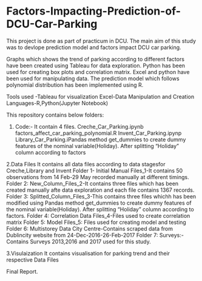 # Factors-Impacting-Prediction-of-DCU-Car-Parking

This project is done as part of practicum in DCU.
The main aim of this study was to devlope prediction model and factors impact DCU car parking.

Graphs which shows the trend of parking according to different factors have been created using Tableau for data exploration. 
Python has been used for creating box plots and correlation matrix. 
Excel and python have been used for manipulating data. The prediction model which follows polynomial distribution has been implemented using R.

Tools used -Tableau for visualization
Excel-Data Manipulation and Creation
Languages-R,Python(Jupyter Notebook)

This repository contains below folders:
1. Code:-
It contain 4 files.
Creche_Car_Parking.ipynb
factors_affect_car_parking_polynomial.R
Invent_Car_Parking.ipynp
Library_Car_Parking.iPandas method get_dummies to create dummy features of the nominal variable(Holiday). After splitting “Holiday” column according to factors 

2.Data Files
It contains all data files according to data stagesfor Creche,Library and Invent
Folder 1-
Initial  Manual Files_1-It contains 50 observations from 14 Feb-29 May recorded manually at different timings.
Folder 2:
New_Column_Files_2-It contains three files which has been created manually afte data exploration and each file contains 1367 records.
Folder 3:
Splitted_Column_Files_3-This contains three files whichh has been modified using
Pandas method get_dummies to create dummy features of the nominal variable(Holiday). After splitting “Holiday” column according to factors.
Folder 4:
Correlation Data Files_4-Files used to create correlation matrix
Folder 5:
Model Files_5: Files used for creating model and testing
Folder 6:
Multistorey Data City Centre-Contains scraped data from Dublincity website from 24-Dec-2016-26-Feb-2017
Folder 7:
Surveys:-Contains Surveys 2013,2016 and 2017 used for this study.

3.Visulaization
It contains visualisation for parking trend and their respective Data Files

Final Report.




